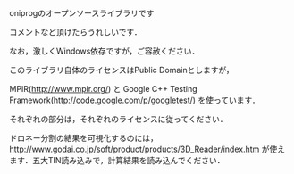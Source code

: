oniprogのオープンソースライブラリです

コメントなど頂けたらうれしいです．

なお，激しくWindows依存ですが，ご容赦ください．

このライブラリ自体のライセンスはPublic Domainとしますが，

MPIR(http://www.mpir.org/)
と
Google C++ Testing Framework(http://code.google.com/p/googletest/)
を使っています．

それぞれの部分は，それぞれのライセンスに従ってください．

ドロネー分割の結果を可視化するのには，
http://www.godai.co.jp/soft/product/products/3D_Reader/index.htm
が使えます．五大TIN読み込みで，計算結果を読み込んでください．



